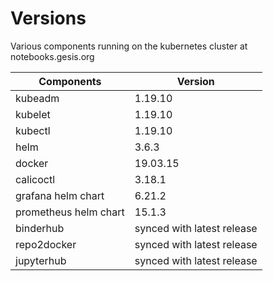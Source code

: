 Versions
========

Various components running on the kubernetes cluster at notebooks.gesis.org

| Components            | Version       |
| ----------------------|---------------|
| kubeadm               | 1.19.10       |
| kubelet               | 1.19.10       |
| kubectl               | 1.19.10       |
| helm                  | 3.6.3         |
| docker                | 19.03.15      |
| calicoctl             | 3.18.1        |
| grafana helm chart    | 6.21.2        |
| prometheus helm chart | 15.1.3        |
| binderhub             | synced with latest release  |
| repo2docker           | synced with latest release  |
| jupyterhub            | synced with latest release  |
